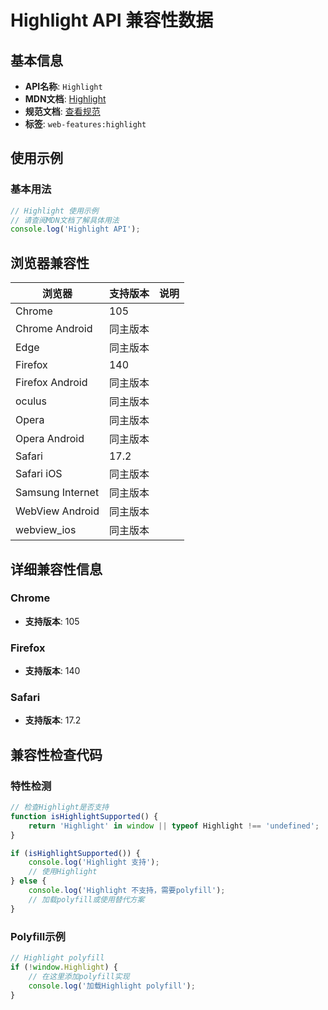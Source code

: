 # Highlight API 兼容性数据

## 基本信息

- **API名称**: `Highlight`
- **MDN文档**: [Highlight](https://developer.mozilla.org/docs/Web/API/Highlight)
- **规范文档**: [查看规范](https://drafts.csswg.org/css-highlight-api/#highlight)
- **标签**: `web-features:highlight`

## 使用示例

### 基本用法

```javascript
// Highlight 使用示例
// 请查阅MDN文档了解具体用法
console.log('Highlight API');
```

## 浏览器兼容性

| 浏览器 | 支持版本 | 说明 |
|--------|----------|------|
| Chrome | 105 |  |
| Chrome Android | 同主版本 |  |
| Edge | 同主版本 |  |
| Firefox | 140 |  |
| Firefox Android | 同主版本 |  |
| oculus | 同主版本 |  |
| Opera | 同主版本 |  |
| Opera Android | 同主版本 |  |
| Safari | 17.2 |  |
| Safari iOS | 同主版本 |  |
| Samsung Internet | 同主版本 |  |
| WebView Android | 同主版本 |  |
| webview_ios | 同主版本 |  |

## 详细兼容性信息

### Chrome

- **支持版本**: 105

### Firefox

- **支持版本**: 140

### Safari

- **支持版本**: 17.2

## 兼容性检查代码

### 特性检测

```javascript
// 检查Highlight是否支持
function isHighlightSupported() {
    return 'Highlight' in window || typeof Highlight !== 'undefined';
}

if (isHighlightSupported()) {
    console.log('Highlight 支持');
    // 使用Highlight
} else {
    console.log('Highlight 不支持，需要polyfill');
    // 加载polyfill或使用替代方案
}
```

### Polyfill示例

```javascript
// Highlight polyfill
if (!window.Highlight) {
    // 在这里添加polyfill实现
    console.log('加载Highlight polyfill');
}
```

